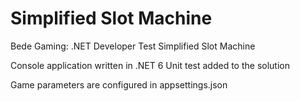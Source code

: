# Simplified Slot Machine
Bede Gaming: .NET Developer Test Simplified Slot Machine

Console application written in .NET 6
Unit test added to the solution

Game parameters are configured in appsettings.json
